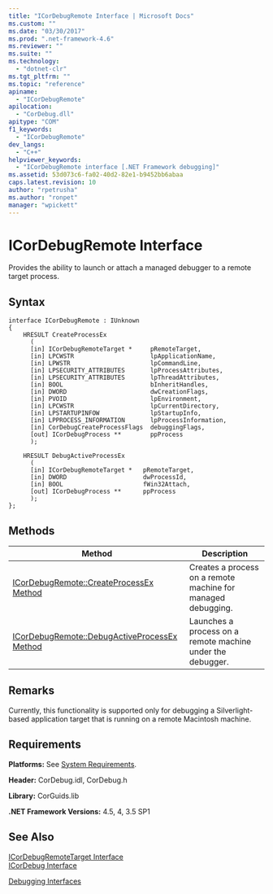 ```yaml
---
title: "ICorDebugRemote Interface | Microsoft Docs"
ms.custom: ""
ms.date: "03/30/2017"
ms.prod: ".net-framework-4.6"
ms.reviewer: ""
ms.suite: ""
ms.technology: 
  - "dotnet-clr"
ms.tgt_pltfrm: ""
ms.topic: "reference"
apiname: 
  - "ICorDebugRemote"
apilocation: 
  - "CorDebug.dll"
apitype: "COM"
f1_keywords: 
  - "ICorDebugRemote"
dev_langs: 
  - "C++"
helpviewer_keywords: 
  - "ICorDebugRemote interface [.NET Framework debugging]"
ms.assetid: 53d073c6-fa02-40d2-82e1-b9452bb6abaa
caps.latest.revision: 10
author: "rpetrusha"
ms.author: "ronpet"
manager: "wpickett"
---
```

# ICorDebugRemote Interface
Provides the ability to launch or attach a managed debugger to a remote target process.  
  
## Syntax  
  
```  
interface ICorDebugRemote : IUnknown  
{  
    HRESULT CreateProcessEx  
      (  
      [in] ICorDebugRemoteTarget *     pRemoteTarget,  
      [in] LPCWSTR                     lpApplicationName,  
      [in] LPWSTR                      lpCommandLine,  
      [in] LPSECURITY_ATTRIBUTES       lpProcessAttributes,  
      [in] LPSECURITY_ATTRIBUTES       lpThreadAttributes,  
      [in] BOOL                        bInheritHandles,  
      [in] DWORD                       dwCreationFlags,  
      [in] PVOID                       lpEnvironment,  
      [in] LPCWSTR                     lpCurrentDirectory,  
      [in] LPSTARTUPINFOW              lpStartupInfo,  
      [in] LPPROCESS_INFORMATION       lpProcessInformation,  
      [in] CorDebugCreateProcessFlags  debuggingFlags,  
      [out] ICorDebugProcess **        ppProcess  
      );  
  
    HRESULT DebugActiveProcessEx  
      (  
      [in] ICorDebugRemoteTarget *   pRemoteTarget,  
      [in] DWORD                     dwProcessId,  
      [in] BOOL                      fWin32Attach,  
      [out] ICorDebugProcess **      ppProcess  
      );  
};  
```  
  
## Methods  
  
|Method|Description|  
|------------|-----------------|  
|[ICorDebugRemote::CreateProcessEx Method](../../../../docs/framework/unmanaged-api/debugging/icordebugremote-createprocessex-method.md)|Creates a process on a remote machine for managed debugging.|  
|[ICorDebugRemote::DebugActiveProcessEx Method](../../../../docs/framework/unmanaged-api/debugging/icordebugremote-debugactiveprocessex-method.md)|Launches a process on a remote machine under the debugger.|  
  
## Remarks  
 Currently, this functionality is supported only for debugging a Silverlight-based application target that is running on a remote Macintosh machine.  
  
## Requirements  
 **Platforms:** See [System Requirements](../../../../docs/framework/getting-started/system-requirements.md).  
  
 **Header:** CorDebug.idl, CorDebug.h  
  
 **Library:** CorGuids.lib  
  
 **.NET Framework Versions:** 4.5, 4, 3.5 SP1  
  
## See Also  
 [ICorDebugRemoteTarget Interface](../../../../docs/framework/unmanaged-api/debugging/icordebugremotetarget-interface.md)   
 [ICorDebug Interface](../../../../docs/framework/unmanaged-api/debugging/icordebug-interface.md)   
    
 [Debugging Interfaces](../../../../docs/framework/unmanaged-api/debugging/debugging-interfaces.md)